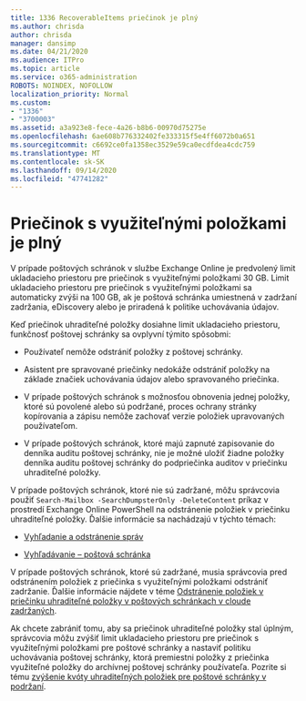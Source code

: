 ```yaml
---
title: 1336 RecoverableItems priečinok je plný
ms.author: chrisda
author: chrisda
manager: dansimp
ms.date: 04/21/2020
ms.audience: ITPro
ms.topic: article
ms.service: o365-administration
ROBOTS: NOINDEX, NOFOLLOW
localization_priority: Normal
ms.custom:
- "1336"
- "3700003"
ms.assetid: a3a923e8-fece-4a26-b8b6-00970d75275e
ms.openlocfilehash: 6ae608b776332402fe333315f5e4ff6072b0a651
ms.sourcegitcommit: c6692ce0fa1358ec3529e59ca0ecdfdea4cdc759
ms.translationtype: MT
ms.contentlocale: sk-SK
ms.lasthandoff: 09/14/2020
ms.locfileid: "47741282"
---
```

# <a name="the-recoverable-items-folder-is-full"></a>Priečinok s využiteľnými položkami je plný

V prípade poštových schránok v službe Exchange Online je predvolený limit ukladacieho priestoru pre priečinok s využiteľnými položkami 30 GB. Limit ukladacieho priestoru pre priečinok s využiteľnými položkami sa automaticky zvýši na 100 GB, ak je poštová schránka umiestnená v zadržaní zadržania, eDiscovery alebo je priradená k politike uchovávania údajov.

Keď priečinok uhraditeľné položky dosiahne limit ukladacieho priestoru, funkčnosť poštovej schránky sa ovplyvní týmito spôsobmi:

- Používateľ nemôže odstrániť položky z poštovej schránky.

- Asistent pre spravované priečinky nedokáže odstrániť položky na základe značiek uchovávania údajov alebo spravovaného priečinka.

- V prípade poštových schránok s možnosťou obnovenia jednej položky, ktoré sú povolené alebo sú podržané, proces ochrany stránky kopírovania a zápisu nemôže zachovať verzie položiek upravovaných používateľom.

- V prípade poštových schránok, ktoré majú zapnuté zapisovanie do denníka auditu poštovej schránky, nie je možné uložiť žiadne položky denníka auditu poštovej schránky do podpriečinka auditov v priečinku uhraditeľné položky.

V prípade poštových schránok, ktoré nie sú zadržané, môžu správcovia použiť `Search-Mailbox -SearchDumpsterOnly -DeleteContent` príkaz v prostredí Exchange Online PowerShell na odstránenie položiek v priečinku uhraditeľné položky. Ďalšie informácie sa nachádzajú v týchto témach:

- [Vyhľadanie a odstránenie správ](https://docs.microsoft.com/microsoft-365/compliance/search-for-and-delete-messagesadmin-help)

- [Vyhľadávanie – poštová schránka](https://docs.microsoft.com/powershell/module/exchange/mailboxes/Search-Mailbox)

V prípade poštových schránok, ktoré sú zadržané, musia správcovia pred odstránením položiek z priečinka s využiteľnými položkami odstrániť zadržanie. Ďalšie informácie nájdete v téme [Odstránenie položiek v priečinku uhraditeľné položky v poštových schránkach v cloude zadržaných](https://docs.microsoft.com/microsoft-365/compliance/delete-items-in-the-recoverable-items-folder-of-mailboxes-on-hold).

Ak chcete zabrániť tomu, aby sa priečinok uhraditeľné položky stal úplným, správcovia môžu zvýšiť limit ukladacieho priestoru pre priečinok s využiteľnými položkami pre poštové schránky a nastaviť politiku uchovávania poštovej schránky, ktorá premiestni položky z priečinka využiteľné položky do archívnej poštovej schránky používateľa. Pozrite si tému [zvýšenie kvóty uhraditeľných položiek pre poštové schránky v podržaní](https://docs.microsoft.com/microsoft-365/compliance/increase-the-recoverable-quota-for-mailboxes-on-hold).
